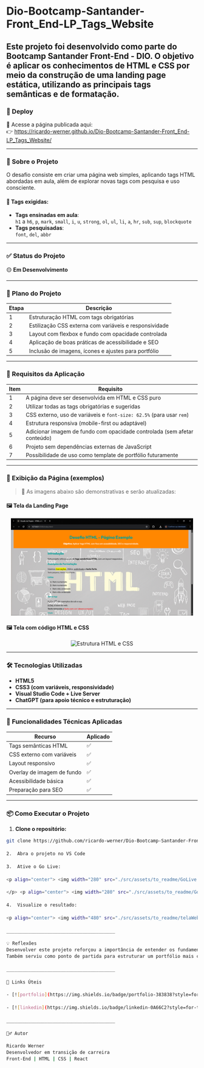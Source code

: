 # Dio-Bootcamp-Santander-Front_End-LP_Tags_Website
Este projeto foi desenvolvido como parte do **Bootcamp Santander Front-End - DIO**. O objetivo é aplicar os conhecimentos de HTML e CSS por meio da construção de uma **landing page estática**, utilizando as principais **tags semânticas e de formatação**.
---
### 🔗 Deploy

🔗 Acesse a página publicada aqui:  
👉 https://ricardo-werner.github.io/Dio-Bootcamp-Santander-Front_End-LP_Tags_Website/

---

### 📜 Sobre o Projeto
O desafio consiste em criar uma página web simples, aplicando tags HTML abordadas em aula, além de explorar novas tags com pesquisa e uso consciente.

#### 🧩 Tags exigidas:

- **Tags ensinadas em aula**:  
  `h1` a `h6`, `p`, `mark`, `small`, `i`, `u`, `strong`, `ol`, `ul`, `li`, `a`, `hr`, `sub`, `sup`, `blockquote`
- **Tags pesquisadas**:  
  `font`, `del`, `abbr`

---

### ✅ Status do Projeto

🟡 **Em Desenvolvimento**

---

### 🚀 Plano do Projeto

| Etapa | Descrição                                                                 |
|-------|---------------------------------------------------------------------------|
| 1     | Estruturação HTML com tags obrigatórias                                  |
| 2     | Estilização CSS externa com variáveis e responsividade                   |
| 3     | Layout com flexbox e fundo com opacidade controlada         |
| 4     | Aplicação de boas práticas de acessibilidade e SEO                       |
| 5     | Inclusão de imagens, ícones e ajustes para portfólio                     |

---

### 📝 Requisitos da Aplicação

| Item | Requisito                                                                 |
|------|---------------------------------------------------------------------------|
| 1    | A página deve ser desenvolvida em HTML e CSS puro                         |
| 2    | Utilizar todas as tags obrigatórias e sugeridas                           |
| 3    | CSS externo, uso de variáveis e `font-size: 62.5%` (para usar `rem`)      |
| 4    | Estrutura responsiva (mobile-first ou adaptável)                          |
| 5    | Adicionar imagem de fundo com opacidade controlada (sem afetar conteúdo)  |
| 6    | Projeto sem dependências externas de JavaScript                           |
| 7    | Possibilidade de uso como template de portfólio futuramente               |

---

### 🧩 Exibição da Página (exemplos)

> 🔽 As imagens abaixo são demonstrativas e serão atualizadas:

#### 🖼️ Tela da Landing Page
<p align="center">
  <img width="480" src="./src/assets/to_readme/tela_inicial.PNG" alt="Tela inicial do projeto" />
</p>

#### 🖼️ Tela com código HTML e CSS

<p align="center">
  <img width="480" src="./src/assets/to_readme/tela_codigos.PNG" alt="Estrutura HTML e CSS" />
</p>

---

### 🛠 Tecnologias Utilizadas

- **HTML5**
- **CSS3 (com variáveis, responsividade)**
- **Visual Studio Code + Live Server**
- **ChatGPT (para apoio técnico e estruturação)**

---

### 🎯 Funcionalidades Técnicas Aplicadas

| Recurso                    | Aplicado |
|----------------------------|----------|
| Tags semânticas HTML       | ✅       |
| CSS externo com variáveis  | ✅       |
| Layout responsivo          | ✅       |
| Overlay de imagem de fundo | ✅       |
| Acessibilidade básica      | ✅       |
| Preparação para SEO        | ✅       |

---

### 📦 Como Executar o Projeto

1. **Clone o repositório:**

```bash
git clone https://github.com/ricardo-werner/Dio-Bootcamp-Santander-Front_End-LP_Tags_Website.git

2.	Abra o projeto no VS Code

3.	Ative o Go Live:

<p align="center"> <img width="280" src="./src/assets/to_readme/GoLive.jpg" alt="Ativando o Go Live" /> 

</p> <p align="center"> <img width="280" src="./src/assets/to_readme/GoLiveOn.jpg" alt="Go Live ativado" /> </p> 

4.	Visualize o resultado:

<p align="center"> <img width="480" src="./src/assets/to_readme/telaWeb.PNG" alt="Resultado na Web" /> </p> 

________________________________________

💡 Reflexões
Desenvolver este projeto reforçou a importância de entender os fundamentos do HTML e CSS.
Também serviu como ponto de partida para estruturar um portfólio mais completo, com acessibilidade e boas práticas de SEO.

________________________________________

🔗 Links Úteis

- [![portfolio](https://img.shields.io/badge/portfolio-383838?style=for-the-badge&logo=ko-fi&logoColor=white)](https://www.github.com/ricardo-werner)

- [![linkedin](https://img.shields.io/badge/linkedin-0A66C2?style=for-the-badge&logo=linkedin&logoColor=white)](https://linkedin.com/in/ricardo-werner)

________________________________________

🙋‍♂️ Autor

Ricardo Werner
Desenvolvedor em transição de carreira
Front-End | HTML | CSS | React

